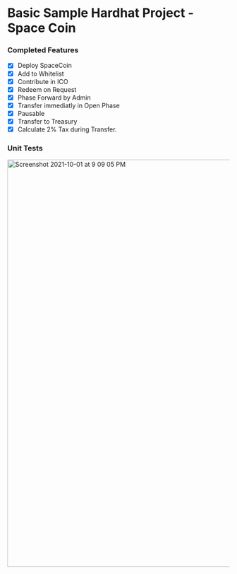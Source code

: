 # Basic Sample Hardhat Project - Space Coin

### Completed Features

- [X] Deploy SpaceCoin
- [X] Add to Whitelist
- [X] Contribute in ICO
- [X] Redeem on Request
- [X] Phase Forward by Admin
- [X] Transfer immediatly in Open Phase
- [X] Pausable
- [X] Transfer to Treasury
- [X] Calculate 2% Tax during Transfer.

### Unit Tests

<img width="922" alt="Screenshot 2021-10-01 at 9 09 05 PM" src="https://user-images.githubusercontent.com/3982352/135648731-04cc22f9-e3d8-479e-bdbf-bb30e356dfa4.png">
